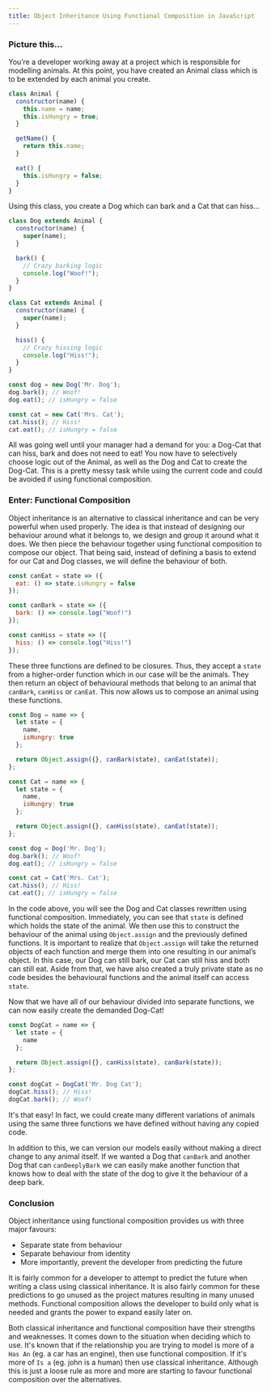 ```yaml
---
title: Object Inheritance Using Functional Composition in JavaScript
---
```


### Picture this...

You’re a developer working away at a project which is responsible for modelling animals. At this point, you have created an Animal class which is to be extended by each animal you create.

```javascript
class Animal {
  constructor(name) {
    this.name = name;
    this.isHungry = true;
  }

  getName() {
    return this.name;
  }

  eat() {
    this.isHungry = false;
  }
}
```

Using this class, you create a Dog which can bark and a Cat that can hiss…

```javascript
class Dog extends Animal {
  constructor(name) {
    super(name);
  }

  bark() {
    // Crazy barking logic
    console.log("Woof!");
  }
}

class Cat extends Animal {
  constructor(name) {
    super(name);
  }

  hiss() {
    // Crazy hissing logic
    console.log("Hiss!");
  }
}

const dog = new Dog('Mr. Dog');
dog.bark(); // Woof!
dog.eat(); // isHungry = false

const cat = new Cat('Mrs. Cat');
cat.hiss(); // Hiss!
cat.eat(); // isHungry = false
```

All was going well until your manager had a demand for you: a Dog-Cat that can hiss, bark and does not need to eat! You now have to selectively choose logic out of the Animal, as well as the Dog and Cat to create the Dog-Cat. This is a pretty messy task while using the current code and could be avoided if using functional composition.

### Enter: Functional Composition

Object inheritance is an alternative to classical inheritance and can be very powerful when used properly. The idea is that instead of designing our behaviour around what it belongs to, we design and group it around what it does. We then piece the behaviour together using functional composition to compose our object. That being said, instead of defining a basis to extend for our Cat and Dog classes, we will define the behaviour of both.

```javascript
const canEat = state => ({
  eat: () => state.isHungry = false
});

const canBark = state => ({
  bark: () => console.log("Woof!")
});

const canHiss = state => ({
  hiss: () => console.log("Hiss!")
});
```

These three functions are defined to be closures. Thus, they accept a `state` from a higher-order function which in our case will be the animals. They then return an object of behavioural methods that belong to an animal that `canBark`, `canHiss` or `canEat`. This now allows us to compose an animal using these functions.

```javascript
const Dog = name => {
  let state = {
    name,
    isHungry: true
  };

  return Object.assign({}, canBark(state), canEat(state));
};

const Cat = name => {
  let state = {
    name,
    isHungry: true
  };

  return Object.assign({}, canHiss(state), canEat(state));
};

const dog = Dog('Mr. Dog');
dog.bark(); // Woof!
dog.eat(); // isHungry = false

const cat = Cat('Mrs. Cat');
cat.hiss(); // Hiss!
cat.eat(); // isHungry = false
```

In the code above, you will see the Dog and Cat classes rewritten using functional composition. Immediately, you can see that `state` is defined which holds the state of the animal. We then use this to construct the behaviour of the animal using `Object.assign` and the previously defined functions. It is important to realize that `Object.assign` will take the returned objects of each function and merge them into one resulting in our animal’s object. In this case, our Dog can still bark, our Cat can still hiss and both can still eat. Aside from that, we have also created a truly private state as no code besides the behavioural functions and the animal itself can access `state`.

Now that we have all of our behaviour divided into separate functions, we can now easily create the demanded Dog-Cat!

```javascript
const DogCat = name => {
  let state = {
    name
  };

  return Object.assign({}, canHiss(state), canBark(state));
};

const dogCat = DogCat('Mr. Dog Cat');
dogCat.hiss(); // Hiss!
dogCat.bark(); // Woof!
```

It's that easy! In fact, we could create many different variations of animals using the same three functions we have defined without having any copied code.

In addition to this, we can version our models easily without making a direct change to any animal itself. If we wanted a Dog that `canBark` and another Dog that can `canDeeplyBark` we can easily make another function that knows how to deal with the state of the dog to give it the behaviour of a deep bark.

### Conclusion

Object inheritance using functional composition provides us with three major favours:

- Separate state from behaviour
- Separate behaviour from identity
- More importantly, prevent the developer from predicting the future

It is fairly common for a developer to attempt to predict the future when writing a class using classical inheritance. It is also fairly common for these predictions to go unused as the project matures resulting in many unused methods. Functional composition allows the developer to build only what is needed and grants the power to expand easily later on.

Both classical inheritance and functional composition have their strengths and weaknesses. It comes down to the situation when deciding which to use. It's known that if the relationship you are trying to model is more of a `Has An` (eg. a car has an engine), then use functional composition. If it's more of `Is a` (eg. john is a human) then use classical inheritance. Although this is just a loose rule as more and more are starting to favour functional composition over the alternatives.